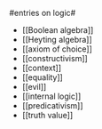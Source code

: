 #entries on logic#

* [[Boolean algebra]]
* [[Heyting algebra]]
* [[axiom of choice]]
* [[constructivism]]
* [[context]]
* [[equality]]
* [[evil]]
* [[internal logic]]
* [[predicativism]]
* [[truth value]]
